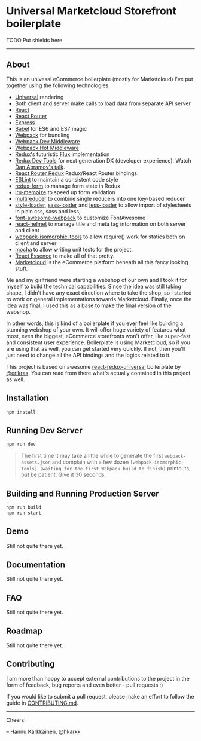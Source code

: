 # Universal Marketcloud Storefront boilerplate

TODO Put shields here.

---

## About

This is an univesal eCommerce boilerplate (mostly for Marketcloud) I've put together using the following technologies:

* [Universal](https://medium.com/@mjackson/universal-javascript-4761051b7ae9) rendering
* Both client and server make calls to load data from separate API server
* [React](https://github.com/facebook/react)
* [React Router](https://github.com/rackt/react-router)
* [Express](http://expressjs.com)
* [Babel](http://babeljs.io) for ES6 and ES7 magic
* [Webpack](http://webpack.github.io) for bundling
* [Webpack Dev Middleware](http://webpack.github.io/docs/webpack-dev-middleware.html)
* [Webpack Hot Middleware](https://github.com/glenjamin/webpack-hot-middleware)
* [Redux](https://github.com/rackt/redux)'s futuristic [Flux](https://facebook.github.io/react/blog/2014/05/06/flux.html) implementation
* [Redux Dev Tools](https://github.com/gaearon/redux-devtools) for next generation DX (developer experience). Watch [Dan Abramov's talk](https://www.youtube.com/watch?v=xsSnOQynTHs).
* [React Router Redux](https://github.com/reactjs/react-router-redux) Redux/React Router bindings.
* [ESLint](http://eslint.org) to maintain a consistent code style
* [redux-form](https://github.com/erikras/redux-form) to manage form state in Redux
* [lru-memoize](https://github.com/erikras/lru-memoize) to speed up form validation
* [multireducer](https://github.com/erikras/multireducer) to combine single reducers into one key-based reducer
* [style-loader](https://github.com/webpack/style-loader), [sass-loader](https://github.com/jtangelder/sass-loader) and [less-loader](https://github.com/webpack/less-loader) to allow import of stylesheets in plain css, sass and less,
* [font-awesome-webpack](https://github.com/gowravshekar/font-awesome-webpack) to customize FontAwesome
* [react-helmet](https://github.com/nfl/react-helmet) to manage title and meta tag information on both server and client
* [webpack-isomorphic-tools](https://github.com/halt-hammerzeit/webpack-isomorphic-tools) to allow require() work for statics both on client and server
* [mocha](https://mochajs.org/) to allow writing unit tests for the project.
* [React Essence](http://getessence.io/) to make all of that pretty.
* [Marketcloud](http://marketcloud.it) is the eCommerce platform beneath all this fancy looking stuff.

Me and my girlfriend were starting a webshop of our own and I took it for myself to build the technical capabilities. Since the idea was still taking shape, I didn't have any exact direction where to take the shop, so I started to work on general implementations towards Marketcloud. Finally, once the idea was final, I used this as a base to make the final version of the webshop.

In other words, this is kind of a boilerplate if you ever feel like building a stunning webshop of your own. It will offer huge variety of features what most, even the biggest, eCommerce storefronts won't offer, like super-fast and consistent user experience. Boilerplate is using Marketcloud, so if you are using that as well, you can get started very quickly. If not, then you'll just need to change all the API bindings and the logics related to it.

This project is based on awesome [react-redux-universal](https://github.com/erikras/react-redux-universal-hot-example) boilerplate by [@erikras](https://twitter.com/erikras). You can read from there what's actually contained in this project as well.

## Installation

```bash
npm install
```

## Running Dev Server

```bash
npm run dev
```

> The first time it may take a little while to generate the first `webpack-assets.json` and complain with a few dozen `[webpack-isomorphic-tools] (waiting for the first Webpack build to finish)` printouts, but be patient. Give it 30 seconds.

## Building and Running Production Server

```bash
npm run build
npm run start
```

## Demo

Still not quite there yet.

## Documentation

Still not quite there yet.

## FAQ

Still not quite there yet.

## Roadmap

Still not quite there yet.

## Contributing

I am more than happy to accept external contributions to the project in the form of feedback, bug reports and even better - pull requests :)

If you would like to submit a pull request, please make an effort to follow the guide in [CONTRIBUTING.md](CONTRIBUTING.md).

---
Cheers!

– Hannu Kärkkäinen, [@hkarkk](https://twitter.com/hkarkk)
